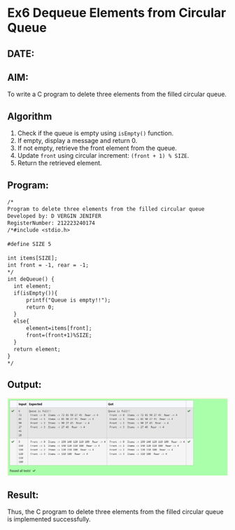 # Ex6 Dequeue Elements from Circular Queue
## DATE:
## AIM:
To write a C program to delete three elements from the filled circular queue.

## Algorithm
1. Check if the queue is empty using `isEmpty()` function.
2. If empty, display a message and return 0.
3. If not empty, retrieve the front element from the queue.
4. Update `front` using circular increment: `(front + 1) % SIZE`.
5. Return the retrieved element.  

## Program:
```
/*
Program to delete three elements from the filled circular queue
Developed by: D VERGIN JENIFER
RegisterNumber: 212223240174
/*#include <stdio.h>

#define SIZE 5

int items[SIZE];
int front = -1, rear = -1;
*/
int deQueue() {
  int element;
  if(isEmpty()){
      printf("Queue is empty!!");
      return 0;
  }
  else{
      element=items[front];
      front=(front+1)%SIZE;
  }
  return element;
} 
*/
```

## Output:

![Output](img/cirque.png)

## Result:
Thus, the C program to delete three elements from the filled circular queue is implemented successfully.
